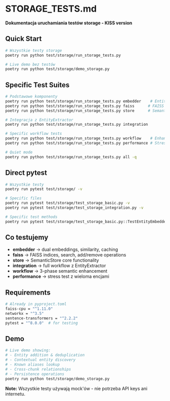 # STORAGE_TESTS.md

**Dokumentacja uruchamiania testów storage - KISS version**

## **Quick Start**

```bash
# Wszystkie testy storage
poetry run python test/storage/run_storage_tests.py

# Live demo bez testów
poetry run python test/storage/demo_storage.py
```

## **Specific Test Suites**

```bash
# Podstawowe komponenty
poetry run python test/storage/run_storage_tests.py embedder    # EntityEmbedder  
poetry run python test/storage/run_storage_tests.py faiss      # FAISS Manager
poetry run python test/storage/run_storage_tests.py store      # SemanticStore

# Integracja z EntityExtractor
poetry run python test/storage/run_storage_tests.py integration

# Specific workflow tests
poetry run python test/storage/run_storage_tests.py workflow    # Enhanced extraction
poetry run python test/storage/run_storage_tests.py performance # Stress tests

# Quiet mode
poetry run python test/storage/run_storage_tests.py all -q
```

## **Direct pytest**

```bash
# Wszystkie testy
poetry run pytest test/storage/ -v

# Specific files
poetry run pytest test/storage/test_storage_basic.py -v
poetry run pytest test/storage/test_storage_integration.py -v

# Specific test methods
poetry run pytest test/storage/test_storage_basic.py::TestEntityEmbedder::test_generate_entity_embeddings -v
```

## **Co testujemy**

- **embedder** → dual embeddings, similarity, caching
- **faiss** → FAISS indices, search, add/remove operations  
- **store** → SemanticStore core functionality
- **integration** → full workflow z EntityExtractor
- **workflow** → 3-phase semantic enhancement
- **performance** → stress test z wieloma encjami

## **Requirements**

```bash
# Already in pyproject.toml
faiss-cpu = "^1.11.0"
networkx = "^3.5"  
sentence-transformers = "^2.2.2"
pytest = "^8.0.0"  # for testing
```

## **Demo**

```bash
# Live demo showing:
# - Entity addition & deduplication
# - Contextual entity discovery  
# - Known aliases lookup
# - Cross-chunk relationships
# - Persistence operations
poetry run python test/storage/demo_storage.py
```

**Note:** Wszystkie testy używają mock'ów - nie potrzeba API keys ani internetu.